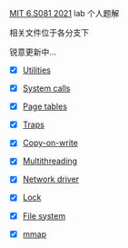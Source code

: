 [MIT 6.S081 2021](https://pdos.csail.mit.edu/6.S081/2021/) lab 个人题解

相关文件位于各分支下

锐意更新中...

- [x] [Utilities](https://github.com/NaroZeol/MIT-6.S081-2021-lab/tree/util)

- [x] [System calls](https://github.com/NaroZeol/MIT-6.S081-2021-lab/tree/syscall)

- [x] [Page tables](https://github.com/NaroZeol/MIT-6.S081-2021-lab/tree/pgtbl)

- [x] [Traps](https://github.com/NaroZeol/MIT-6.S081-2021-lab/tree/traps)

- [x] [Copy-on-write](https://github.com/NaroZeol/MIT-6.S081-2021-lab/tree/cow)

- [x] [Multithreading](https://github.com/NaroZeol/MIT-6.S081-2021-lab/tree/thread)

- [x] [Network driver](https://github.com/NaroZeol/MIT-6.S081-2021-lab/tree/net) 

- [x] [Lock](https://github.com/NaroZeol/MIT-6.S081-2021-lab/tree/lock)

- [x] [File system](https://github.com/NaroZeol/MIT-6.S081-2021-lab/tree/fs)

- [x] [mmap](https://github.com/NaroZeol/MIT-6.S081-2021-lab/tree/mmap)
 
